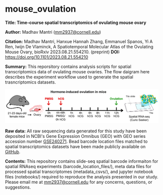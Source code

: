 # mouse_ovulation

**Title: Time-course spatial transcriptomics of ovulating mouse ovary**

**Author:** Madhav Mantri (mm2937@cornell.edu)

**Citation:** Madhav Mantri, Hanxue Hannah Zhang, Emmanuel Spanos, Yi A Ren, Iwijn De Vlaminck, A Spatiotemporal Molecular Atlas of the Ovulating Mouse Ovary, bioRxiv 2023.08.21.554210. (preprint)
**DOI:** https://doi.org/10.1101/2023.08.21.554210

**Summary:** This reporsitory contains analysis scripts for spatial transcriptomics data of ovulating mouse ovaries. The flow daigram here describes the experiment workflow used to generate the spatial trasncriptomics datasets.

![alt text](https://github.com/madhavmantri/mouse_ovulation/blob/main/GITHUB_WORKFLOW.png)

**Raw data:** All raw sequencing data generated for this study have been deposited in NCBI's Gene Expression Omnibus (GEO) with GEO series accession number [GSE240271](https://www.ncbi.nlm.nih.gov/geo/query/acc.cgi?acc=GSE240271). Bead barcode location files matched to spatial transcriptomics datasets have been made publicly available on [GitHub](https://github.com/madhavmantri/mouse_ovulation/barcode_location_files).

**Contents:** This repository contains slide-seq spatial barcode informaiton for spatial RNAseq experiments (barcode_location_files/), meta data files for processed spatial transcriptomes (metadata_csvs/), and jupyter notebook files (notebooks/) required to reproduce the analysis presented in our study. Please email me at mm2937@cornell.edu for any concerns, questions, or suggestions.
